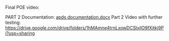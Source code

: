 Final POE video: 

PART 2 Documentation:
[apds documentation.docx](https://github.com/user-attachments/files/17296967/apds.documentation.docx)
Part 2 Video with further testing: https://drive.google.com/drive/folders/1hMAmne4trnLxowDCSIxjlO9fXitkj9Pi?usp=sharing
